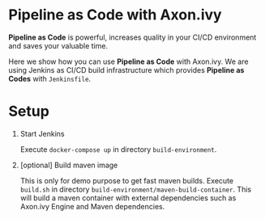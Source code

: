 # Pipeline as Code with Axon.ivy

**Pipeline as Code** is powerful, increases quality
in your CI/CD environment and saves your valuable time.

Here we show how you can use **Pipeline as Code** with Axon.ivy.
We are using Jenkins as CI/CD build infrastructure
which provides **Pipeline as Codes** with `Jenkinsfile`.

# Setup

1. Start Jenkins

   Execute `docker-compose up` in directory `build-environment`.

2. [optional] Build maven image

   This is only for demo purpose to get fast maven builds.
   Execute `build.sh` in directory `build-environment/maven-build-container`.
   This will build a maven container with external dependencies such as Axon.ivy Engine and Maven dependencies.
